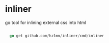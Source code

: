 # inliner
go tool for inlining external css into html

```go

  go get github.com/hzlmn/inliner/cmd/inliner

```
